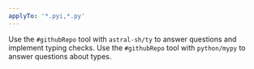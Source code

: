 ```yaml
---
applyTo: '*.pyi,*.py'
---
```

Use the `#githubRepo` tool with `astral-sh/ty` to answer questions and implement typing checks.
Use the `#githubRepo` tool with `python/mypy` to answer questions about types.


